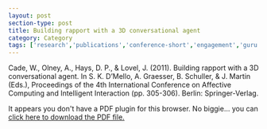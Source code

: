 ```yaml
---
layout: post
section-type: post
title: Building rapport with a 3D conversational agent
category: Category
tags: ['research','publications','conference-short','engagement','guru','agents','discourse']
---
```

Cade, W., Olney, A., Hays, D. P., & Lovel, J. (2011). Building rapport with a 3D conversational agent. In S. K. D’Mello, A. Graesser, B. Schuller, & J. Martin (Eds.), Proceedings of the 4th International Conference on Affective Computing and Intelligent Interaction (pp. 305-306). Berlin: Springer-Verlag. 

<object data="https://blogs.memphis.edu/aolney/files/2019/10/Cade-RapportAgent-ACII-Press-Copy.pdf" type="application/pdf" width="100%" height="600px">
 
  <p>It appears you don't have a PDF plugin for this browser.
  No biggie... you can <a href="https://blogs.memphis.edu/aolney/files/2019/10/Cade-RapportAgent-ACII-Press-Copy.pdf">click here to
  download the PDF file.</a></p>
  
</object>

